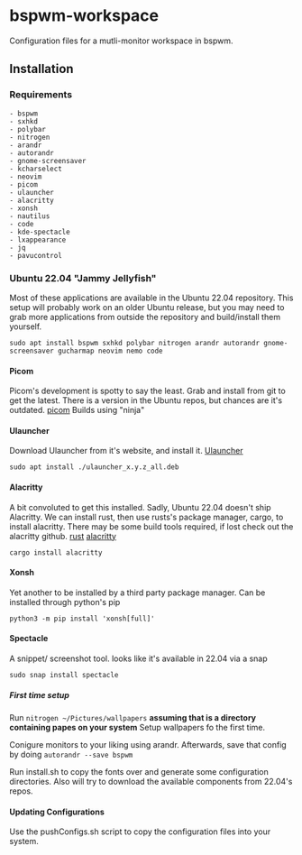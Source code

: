 # bspwm-workspace

Configuration files for a mutli-monitor workspace in bspwm. 

## Installation

### Requirements

    - bspwm 
    - sxhkd
    - polybar
    - nitrogen
    - arandr
    - autorandr
    - gnome-screensaver
    - kcharselect 
    - neovim
    - picom
    - ulauncher
    - alacritty
    - xonsh
    - nautilus 
    - code
    - kde-spectacle
    - lxappearance
    - jq
    - pavucontrol

### Ubuntu 22.04 "Jammy Jellyfish"

Most of these applications are available in the Ubuntu 22.04 repository.
This setup will probably work on an older Ubuntu release, but you may need to grab more applications
from outside the repository and build/install them yourself.

```
sudo apt install bspwm sxhkd polybar nitrogen arandr autorandr gnome-screensaver gucharmap neovim nemo code
```

#### Picom

Picom's development is spotty to say the least. Grab and install from git to get the latest.
There is a version in the Ubuntu repos, but chances are it's outdated.
[picom](https://github.com/yshui/picom)
Builds using "ninja"

#### Ulauncher

Download Ulauncher from it's website, and install it.
[Ulauncher](https://ulauncher.io/#Download)

```
sudo apt install ./ulauncher_x.y.z_all.deb
```

#### Alacritty

A bit convoluted to get this installed. Sadly, Ubuntu 22.04 doesn't ship Alacritty.
We can install rust, then use rusts's package manager, cargo, to install alacritty.
There may be some build tools required, if lost check out the alacritty github.
[rust](https://www.rust-lang.org/tools/install)
[alacritty](https://github.com/alacritty/alacritty)

```
cargo install alacritty
```

#### Xonsh

Yet another to be installed by a third party package manager. Can be installed through python's pip

```
python3 -m pip install 'xonsh[full]'
```

#### Spectacle

A snippet/ screenshot tool. looks like it's available in 22.04 via a snap

```
sudo snap install spectacle
```

##### First time setup

Run ```nitrogen ~/Pictures/wallpapers``` **assuming that is a directory containing papes on your system**
Setup wallpapers fo the first time.

Conigure monitors to your liking using arandr. Afterwards, save that config
by doing ```autorandr --save bspwm```

Run install.sh to copy the fonts over and generate some configuration directories. Also will try to download
the available components from 22.04's repos.

#### Updating Configurations

Use the pushConfigs.sh script to copy the configuration files into your system. 
